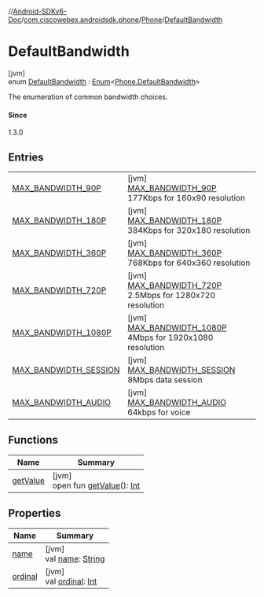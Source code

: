 //[Android-SDKv6-Doc](../../../../index.md)/[com.ciscowebex.androidsdk.phone](../../index.md)/[Phone](../index.md)/[DefaultBandwidth](index.md)

# DefaultBandwidth

[jvm]\
enum [DefaultBandwidth](index.md) : [Enum](https://kotlinlang.org/api/latest/jvm/stdlib/kotlin/-enum/index.html)&lt;[Phone.DefaultBandwidth](index.md)&gt; 

The enumeration of common bandwidth choices.

#### Since

1.3.0

## Entries

| | |
|---|---|
| [MAX_BANDWIDTH_90P](-m-a-x_-b-a-n-d-w-i-d-t-h_90-p/index.md) | [jvm]<br>[MAX_BANDWIDTH_90P](-m-a-x_-b-a-n-d-w-i-d-t-h_90-p/index.md)<br>177Kbps for 160x90 resolution |
| [MAX_BANDWIDTH_180P](-m-a-x_-b-a-n-d-w-i-d-t-h_180-p/index.md) | [jvm]<br>[MAX_BANDWIDTH_180P](-m-a-x_-b-a-n-d-w-i-d-t-h_180-p/index.md)<br>384Kbps for 320x180 resolution |
| [MAX_BANDWIDTH_360P](-m-a-x_-b-a-n-d-w-i-d-t-h_360-p/index.md) | [jvm]<br>[MAX_BANDWIDTH_360P](-m-a-x_-b-a-n-d-w-i-d-t-h_360-p/index.md)<br>768Kbps for 640x360 resolution |
| [MAX_BANDWIDTH_720P](-m-a-x_-b-a-n-d-w-i-d-t-h_720-p/index.md) | [jvm]<br>[MAX_BANDWIDTH_720P](-m-a-x_-b-a-n-d-w-i-d-t-h_720-p/index.md)<br>2.5Mbps for 1280x720 resolution |
| [MAX_BANDWIDTH_1080P](-m-a-x_-b-a-n-d-w-i-d-t-h_1080-p/index.md) | [jvm]<br>[MAX_BANDWIDTH_1080P](-m-a-x_-b-a-n-d-w-i-d-t-h_1080-p/index.md)<br>4Mbps for 1920x1080 resolution |
| [MAX_BANDWIDTH_SESSION](-m-a-x_-b-a-n-d-w-i-d-t-h_-s-e-s-s-i-o-n/index.md) | [jvm]<br>[MAX_BANDWIDTH_SESSION](-m-a-x_-b-a-n-d-w-i-d-t-h_-s-e-s-s-i-o-n/index.md)<br>8Mbps data session |
| [MAX_BANDWIDTH_AUDIO](-m-a-x_-b-a-n-d-w-i-d-t-h_-a-u-d-i-o/index.md) | [jvm]<br>[MAX_BANDWIDTH_AUDIO](-m-a-x_-b-a-n-d-w-i-d-t-h_-a-u-d-i-o/index.md)<br>64kbps for voice |

## Functions

| Name | Summary |
|---|---|
| [getValue](get-value.md) | [jvm]<br>open fun [getValue](get-value.md)(): [Int](https://kotlinlang.org/api/latest/jvm/stdlib/kotlin/-int/index.html) |

## Properties

| Name | Summary |
|---|---|
| [name](../../../com.ciscowebex.androidsdk.team/-list-team-membership-result/-bad-request/index.md#-372974862%2FProperties%2F-411797461) | [jvm]<br>val [name](../../../com.ciscowebex.androidsdk.team/-list-team-membership-result/-bad-request/index.md#-372974862%2FProperties%2F-411797461): [String](https://kotlinlang.org/api/latest/jvm/stdlib/kotlin/-string/index.html) |
| [ordinal](../../../com.ciscowebex.androidsdk.team/-list-team-membership-result/-bad-request/index.md#-739389684%2FProperties%2F-411797461) | [jvm]<br>val [ordinal](../../../com.ciscowebex.androidsdk.team/-list-team-membership-result/-bad-request/index.md#-739389684%2FProperties%2F-411797461): [Int](https://kotlinlang.org/api/latest/jvm/stdlib/kotlin/-int/index.html) |
